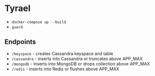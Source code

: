 # Tyrael

* `docker-compose up --build`
* `guard`

## Endpoints

* `/keyspace` - creates Cassandra keyspace and table
* `/cassandra` - inserts into Cassandra or truncates above APP_MAX
* `/mongodb` - inserts into MongoDB or drops collection above APP_MAX
* `/redis` - inserts into Redis or flushes above APP_MAX
